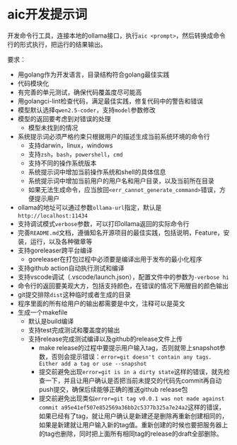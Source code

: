 # aic开发提示词

开发命令行工具，连接本地的ollama接口，执行`aic <prompt>`，然后转换成命令行的形式执行，把运行的结果输出。

要求：

- 用golang作为开发语言，目录结构符合golang最佳实践
- 代码模块化
- 有完善的单元测试，确保代码覆盖度尽可能高
- 用golangci-lint检查代码，满足最佳实践，修复代码中的警告和错误
- 模型默认选择`qwen2.5-coder`，支持`model`参数修改
- 模型的返回要考虑到对错误的处理
  - 模型未找到的情况
- 系统提示词必须严格约束只根据用户的描述生成当前系统环境的命令行
  - 支持darwin，linux，windows
  - 支持`zsh`，`bash`，`powershell`，`cmd`
  - 支持不同的操作系统版本
  - 系统提示词中增加当前操作系统和shell的具体信息
  - 系统提示词中增加当前用户的用户名和用户目录，以及当前所在目录
  - 如果无法生成命令，应当放回`<err_cannot_generate_command>`错误，方便提示用户
- ollama的地址可以通过参数`ollama-url`指定，默认是`http://localhost:11434`
- 支持调试模式`verbose`参数，可以打印ollama返回的实际命令行
- 完善`README.md`文档，遵循知名开源项目的最佳实践，包括说明，Feature，安装，运行，以及各种徽章等
- 支持goreleaser跨平台编译
  - goreleaser在打包过程中必须要是编译出用于发布的最小化程序
- 支持github action自动执行测试和编译
- 支持vscode调试（.vscode/launch.json），配置文件中的参数为`-verbose hi`
- 命令行的返回要美观大方，包括支持颜色，在错误的情况下用醒目的颜色输出
- git提交排除`dist`这种临时或者生成的目录
- 程序里面的所有给用户的输出都需要是中文，注释可以是英文
- 生成一个makefile
  - 默认是build编译
  - 支持test完成测试和覆盖度的输出
  - 支持release完成测试编译以及github的release文件上传
    - make release的过程中要提示用户输入tag，否则就带上snapshot参数，否则会提示错误：`error=git doesn't contain any tags. Either add a tag or use --snapshot`
    - 提交前避免出现`error=git is in a dirty state`这样的错误，就先检查一下，并且让用户确认是否把当前未提交的代码先commit再自动push提交，确保后续能够正确的推送github release包
    - 提交前避免出现类似`error=git tag v0.0.1 was not made against commit a95e41ef507e852569a36bb2c5377b325a7e24a2`这样的错误，如果已经有了tag，就让用户确认是新建还是删除再重新创建相同的，如果是新建就让用户输入新的tag值。重新创建的时候也要把服务器上的tag也删除，同时把上面所有相同tag的release的draft全部删除。